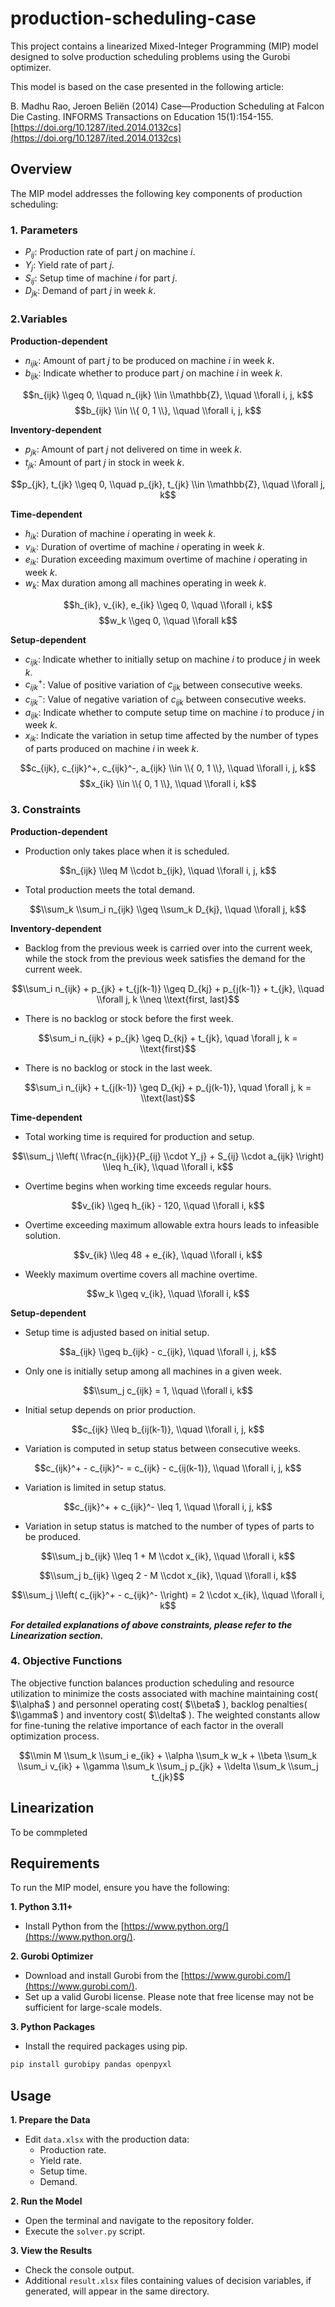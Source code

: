 # production-scheduling-case
This project contains a linearized Mixed-Integer Programming (MIP) model designed to solve production scheduling problems using the Gurobi optimizer.

This model is based on the case presented in the following article:

B. Madhu Rao, Jeroen Beliën (2014) Case—Production Scheduling at Falcon Die Casting. INFORMS Transactions on Education 15(1):154-155. [https://doi.org/10.1287/ited.2014.0132cs](https://doi.org/10.1287/ited.2014.0132cs)

## Overview
The MIP model addresses the following key components of production scheduling:

### 1. Parameters
- $P_{ij}$: Production rate of part $j$ on machine $i$.  
- $Y_j$: Yield rate of part $j$.  
- $S_{ij}$: Setup time of machine $i$ for part $j$.  
- $D_{jk}$: Demand of part $j$ in week $k$.  

### 2.Variables
**Production-dependent**
- $n_{ijk}$: Amount of part $j$ to be produced on machine $i$ in week $k$.
- $b_{ijk}$: Indicate whether to produce part $j$ on machine $i$ in week $k$.

$$n_{ijk} \\geq 0, \\quad n_{ijk} \\in \\mathbb{Z}, \\quad \\forall i, j, k$$
$$b_{ijk} \\in \\{ 0, 1 \\}, \\quad \\forall i, j, k$$

**Inventory-dependent**
- $p_{jk}$: Amount of part $j$ not delivered on time in week $k$.
- $t_{jk}$: Amount of part $j$ in stock in week $k$.

$$p_{jk}, t_{jk} \\geq 0, \\quad p_{jk}, t_{jk} \\in \\mathbb{Z},  \\quad \\forall j, k$$

**Time-dependent**
- $h_{ik}$: Duration of machine $i$ operating in week $k$.
- $v_{ik}$: Duration of overtime of machine $i$ operating in week $k$.
- $e_{ik}$: Duration exceeding maximum overtime of machine $i$ operating in week $k$.
- $w_k$: Max duration among all machines operating in week $k$.

$$h_{ik}, v_{ik}, e_{ik}  \\geq 0,  \\quad \\forall i, k$$
$$w_k \\geq 0,  \\quad \\forall k$$

**Setup-dependent**
- $c_{ijk}$: Indicate whether to initially setup on machine $i$ to produce $j$ in week $k$.
- $c_{ijk}^+$: Value of positive variation of $c_{ijk}$ between consecutive weeks.
- $c_{ijk}^-$: Value of negative variation of $c_{ijk}$ between consecutive weeks.
- $a_{ijk}$: Indicate whether to compute setup time on machine $i$ to produce $j$ in week $k$.
- $x_{ik}$: Indicate the variation in setup time affected by the number of types of parts produced on machine $i$ in week $k$.

$$c_{ijk}, c_{ijk}^+, c_{ijk}^-, a_{ijk} \\in \\{ 0, 1 \\},  \\quad \\forall i, j, k$$
$$x_{ik} \\in \\{ 0, 1 \\},  \\quad \\forall i, k$$

### 3. Constraints
**Production-dependent**
- Production only takes place when it is scheduled.

$$n_{ijk} \\leq M \\cdot b_{ijk}, \\quad \\forall i, j, k$$

- Total production meets the total demand.

$$\\sum_k \\sum_i n_{ijk} \\geq \\sum_k D_{kj}, \\quad \\forall j, k$$

**Inventory-dependent**
- Backlog from the previous week is carried over into the current week, while the stock from the previous week satisfies the demand for the current week.

$$\\sum_i n_{ijk} + p_{jk} + t_{j(k-1)} \\geq D_{kj} + p_{j(k-1)} + t_{jk}, \\quad \\forall j, k \\neq \\text{first, last}$$

- There is no backlog or stock before the first week.

$$\sum_i n_{ijk} + p_{jk} \geq D_{kj} + t_{jk}, \quad \forall j, k = \\text{first}$$

- There is no backlog or stock in the last week.

$$\sum_i n_{ijk} + t_{j(k-1)} \geq D_{kj} + p_{j(k-1)}, \quad \forall j, k = \\text{last}$$

**Time-dependent**
- Total working time is required for production and setup.

$$\\sum_j \\left( \\frac{n_{ijk}}{P_{ij} \\cdot Y_j} + S_{ij} \\cdot a_{ijk} \\right) \\leq h_{ik}, \\quad \\forall i, k$$

- Overtime begins when working time exceeds regular hours.

$$v_{ik} \\geq h_{ik} - 120, \\quad \\forall i, k$$

- Overtime exceeding maximum allowable extra hours leads to infeasible solution.

$$v_{ik} \\leq 48 + e_{ik}, \\quad \\forall i, k$$

- Weekly maximum overtime covers all machine overtime.

$$w_k \\geq v_{ik}, \\quad \\forall i, k$$

**Setup-dependent**
- Setup time is adjusted based on initial setup.

$$a_{ijk} \\geq b_{ijk} - c_{ijk}, \\quad \\forall i, j, k$$

- Only one is initially setup among all machines in a given week.

$$\\sum_j c_{ijk} = 1, \\quad \\forall i, k$$

- Initial setup depends on prior production.

$$c_{ijk} \\leq b_{ij(k-1)}, \\quad \\forall i, j, k$$

- Variation is computed in setup status between consecutive weeks.

$$c_{ijk}^+ - c_{ijk}^- = c_{ijk} - c_{ij(k-1)}, \\quad \\forall i, j, k$$

- Variation is limited in setup status.

$$c_{ijk}^+ + c_{ijk}^- \leq 1, \\quad \\forall i, j, k$$

- Variation in setup status is matched to the number of types of parts to be produced.

$$\\sum_j b_{ijk} \\leq 1 + M \\cdot x_{ik}, \\quad \\forall i, k$$

$$\\sum_j b_{ijk} \\geq 2 - M \\cdot x_{ik}, \\quad \\forall i, k$$

$$\\sum_j \\left( c_{ijk}^+ - c_{ijk}^- \\right) = 2 \\cdot x_{ik}, \\quad \\forall i, k$$

**_For detailed explanations of above constraints, please refer to the Linearization section._**

### 4. Objective Functions
The objective function balances production scheduling and resource utilization to minimize the costs associated with machine maintaining cost( $\\alpha$ ) and personnel operating cost( $\\beta$ ), backlog penalties( $\\gamma$ ) and inventory cost( $\\delta$ ). The weighted constants allow for fine-tuning the relative importance of each factor in the overall optimization process.

$$\\min M \\sum_k \\sum_i e_{ik} + \\alpha \\sum_k w_k + \\beta \\sum_k \\sum_i v_{ik} + \\gamma \\sum_k \\sum_j p_{jk} + \\delta \\sum_k \\sum_j t_{jk}$$

## Linearization
To be commpleted

## Requirements
To run the MIP model, ensure you have the following:

**1. Python 3.11+**  
   - Install Python from the [https://www.python.org/](https://www.python.org/).

**2. Gurobi Optimizer**  
   - Download and install Gurobi from the [https://www.gurobi.com/](https://www.gurobi.com/).
   - Set up a valid Gurobi license. Please note that free license may not be sufficient for large-scale models.

**3. Python Packages**  
   - Install the required packages using pip.
   ```bash
   pip install gurobipy pandas openpyxl
   ```

## Usage
**1. Prepare the Data**  
   - Edit `data.xlsx` with the production data:
     - Production rate.
     - Yield rate.
     - Setup time.
     - Demand.

**2. Run the Model**  
   - Open the terminal and navigate to the repository folder.
   - Execute the `solver.py` script.

**3. View the Results**  
   - Check the console output.
   - Additional `result.xlsx` files containing values ​​of decision variables, if generated, will appear in the same directory.
